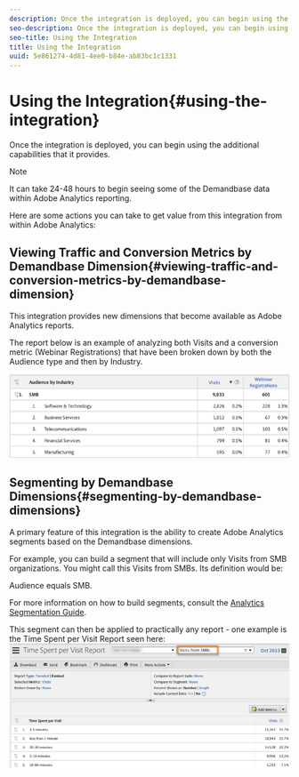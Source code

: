 ```yaml
---
description: Once the integration is deployed, you can begin using the additional capabilities that it provides.
seo-description: Once the integration is deployed, you can begin using the additional capabilities that it provides.
seo-title: Using the Integration
title: Using the Integration
uuid: 5e861274-4d81-4ee0-b84e-ab83bc1c1331
---
```


# Using the Integration{#using-the-integration}

Once the integration is deployed, you can begin using the additional capabilities that it provides.

>[!NOTE]
>
>It can take 24-48 hours to begin seeing some of the Demandbase data within Adobe Analytics reporting.

Here are some actions you can take to get value from this integration from within Adobe Analytics: 

## Viewing Traffic and Conversion Metrics by Demandbase Dimension{#viewing-traffic-and-conversion-metrics-by-demandbase-dimension}

This integration provides new dimensions that become available as Adobe Analytics reports.

The report below is an example of analyzing both Visits and a conversion metric (Webinar Registrations) that have been broken down by both the Audience type and then by Industry.

![](assets/metrics_db_dimensions.png)

## Segmenting by Demandbase Dimensions{#segmenting-by-demandbase-dimensions}

A primary feature of this integration is the ability to create Adobe Analytics segments based on the Demandbase dimensions.

For example, you can build a segment that will include only Visits from SMB organizations. You might call this Visits from SMBs. Its definition would be:

Audience equals SMB.

For more information on how to build segments, consult the [Analytics Segmentation Guide](https://marketing.adobe.com/resources/help/en_US/analytics/segment/).

This segment can then be applied to practically any report - one example is the Time Spent per Visit Report seen here: ![](assets/segment_applied_report.png)
